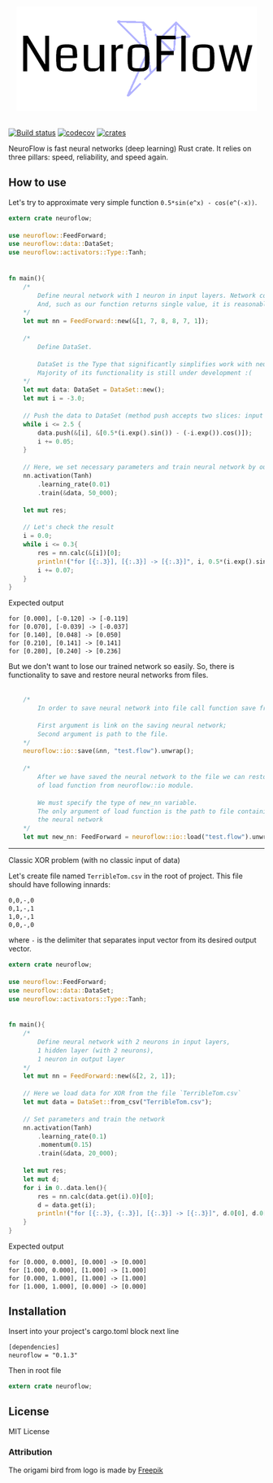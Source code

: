 <div align="center">
  <img src="https://raw.githubusercontent.com/MikhailKravets/DataFlow/master/logo.png"><br><br>
</div>

[![Build status](https://travis-ci.org/MikhailKravets/NeuroFlow.svg?branch=master)](https://travis-ci.org/MikhailKravets/NeuroFlow)
[![codecov](https://codecov.io/gh/MikhailKravets/NeuroFlow/branch/master/graph/badge.svg)](https://codecov.io/gh/MikhailKravets/NeuroFlow)
[![crates](https://img.shields.io/crates/v/neuroflow.svg)](https://crates.io/crates/neuroflow)

NeuroFlow is fast neural networks (deep learning) Rust crate.
It relies on three pillars: speed, reliability, and speed again.

## How to use

Let's try to approximate very simple function `0.5*sin(e^x) - cos(e^(-x))`.

```rust
extern crate neuroflow;

use neuroflow::FeedForward;
use neuroflow::data::DataSet;
use neuroflow::activators::Type::Tanh;


fn main(){
    /*
        Define neural network with 1 neuron in input layers. Network contains 4 hidden layers.
        And, such as our function returns single value, it is reasonable to have 1 neuron in the output layer.
    */
    let mut nn = FeedForward::new(&[1, 7, 8, 8, 7, 1]);
    
    /*
        Define DataSet.
        
        DataSet is the Type that significantly simplifies work with neural network.
        Majority of its functionality is still under development :(
    */
    let mut data: DataSet = DataSet::new();
    let mut i = -3.0;
    
    // Push the data to DataSet (method push accepts two slices: input data and expected output)
    while i <= 2.5 {
        data.push(&[i], &[0.5*(i.exp().sin()) - (-i.exp()).cos()]);
        i += 0.05;
    }
    
    // Here, we set necessary parameters and train neural network by our DataSet with 50 000 iterations
    nn.activation(Tanh)
        .learning_rate(0.01)
        .train(&data, 50_000);

    let mut res;
    
    // Let's check the result
    i = 0.0;
    while i <= 0.3{
        res = nn.calc(&[i])[0];
        println!("for [{:.3}], [{:.3}] -> [{:.3}]", i, 0.5*(i.exp().sin()) - (-i.exp()).cos(), res);
        i += 0.07;
    }
}
```

Expected output
```
for [0.000], [-0.120] -> [-0.119]
for [0.070], [-0.039] -> [-0.037]
for [0.140], [0.048] -> [0.050]
for [0.210], [0.141] -> [0.141]
for [0.280], [0.240] -> [0.236]
```

But we don't want to lose our trained network so easily. So, there is functionality to save and restore
neural networks from files.

```rust

    /*
        In order to save neural network into file call function save from neuroflow::io module.
        
        First argument is link on the saving neural network;
        Second argument is path to the file. 
    */
    neuroflow::io::save(&nn, "test.flow").unwrap();
    
    /*
        After we have saved the neural network to the file we can restore it by calling
        of load function from neuroflow::io module.
        
        We must specify the type of new_nn variable.
        The only argument of load function is the path to file containing
        the neural network
    */
    let mut new_nn: FeedForward = neuroflow::io::load("test.flow").unwrap();
```

----------------------

Classic XOR problem (with no classic input of data)

Let's create file named `TerribleTom.csv` in the root of project. This file should have following innards:

```
0,0,-,0
0,1,-,1
1,0,-,1
0,0,-,0
```

where `-` is the delimiter that separates input vector from its desired output vector.

```rust
extern crate neuroflow;

use neuroflow::FeedForward;
use neuroflow::data::DataSet;
use neuroflow::activators::Type::Tanh;


fn main(){
    /*
        Define neural network with 2 neurons in input layers,
        1 hidden layer (with 2 neurons),
        1 neuron in output layer
    */
    let mut nn = FeedForward::new(&[2, 2, 1]);
    
    // Here we load data for XOR from the file `TerribleTom.csv`
    let mut data = DataSet::from_csv("TerribleTom.csv");
    
    // Set parameters and train the network
    nn.activation(Tanh)
        .learning_rate(0.1)
        .momentum(0.15)
        .train(&data, 20_000);

    let mut res;
    let mut d;
    for i in 0..data.len(){
        res = nn.calc(data.get(i).0)[0];
        d = data.get(i);
        println!("for [{:.3}, {:.3}], [{:.3}] -> [{:.3}]", d.0[0], d.0[1], d.1[0], res);
    }
}
```
Expected output
```
for [0.000, 0.000], [0.000] -> [0.000]
for [1.000, 0.000], [1.000] -> [1.000]
for [0.000, 1.000], [1.000] -> [1.000]
for [1.000, 1.000], [0.000] -> [0.000]
```

## Installation
Insert into your project's cargo.toml block next line
```
[dependencies]
neuroflow = "0.1.3"
```

Then in root file
```rust
extern crate neuroflow;
```

## License
MIT License

### Attribution
The origami bird from logo is made by [Freepik](https://www.freepik.com/)


